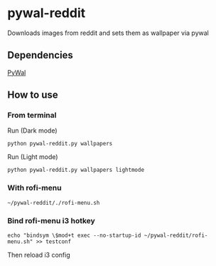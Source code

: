 # pywal-reddit
Downloads images from reddit and sets them as wallpaper via pywal

## Dependencies
[PyWal](https://github.com/dylanaraps/pywal)
## How to use
### From terminal
Run (Dark mode)
```
python pywal-reddit.py wallpapers
```
Run (Light mode)
```
python pywal-reddit.py wallpapers lightmode
```
### With rofi-menu
```
~/pywal-reddit/./rofi-menu.sh
```
### Bind rofi-menu i3 hotkey
```
echo "bindsym \$mod+t exec --no-startup-id ~/pywal-reddit/rofi-menu.sh" >> testconf
```
Then reload i3 config
